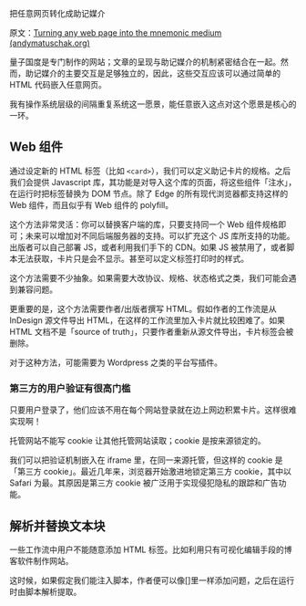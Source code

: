 把任意网页转化成助记媒介

原文：[Turning any web page into the mnemonic medium (andymatuschak.org)](https://notes.andymatuschak.org/z2hABbXxq3dz9XQ6bWrqLyModyC5EC2MXxNA)

量子国度是专门制作的网站；文章的呈现与助记媒介的机制紧密结合在一起。然而，助记媒介的主要交互是足够独立的，因此，这些交互应该可以通过简单的 HTML 代码嵌入任意网页。

我有操作系统层级的间隔重复系统这一愿景，能任意嵌入这点对这个愿景是核心的一环。

## Web 组件

通过设定新的 HTML 标签（比如 `<card>`），我们可以定义助记卡片的规格。之后我们会提供 Javascript 库，其功能是对导入这个库的页面，将这些组件「注水」，在运行时把标签替换为 DOM 节点。除了 Edge 的所有现代浏览器都支持这样的 Web 组件，而且似乎有 Web 组件的 polyfill。

这个方法非常灵活：你可以替换客户端的库，只要支持同一个 Web 组件规格即可；未来可以增加对不同后端服务器的支持。可以扩充这个 JS 库所支持的功能。出版者可以自己部署 JS，或者利用我们手下的 CDN。如果 JS 被禁用了，或者脚本无法获取，卡片只是会不显示。甚至可以定义标签打印时的样式。

这个方法需要不少抽象。如果需要大改协议、规格、状态格式之类，我们可能会遇到兼容问题。

更重要的是，这个方法需要作者/出版者撰写 HTML。假如作者的工作流是从 InDesign 源文件导出 HTML，在这样的工作流里加入卡片就比较困难了。如果 HTML 文档不是「source of truth」，只要作者重新从源文件导出，卡片标签会被删除。

对于这种方法，可能需要为 Wordpress 之类的平台写插件。

### 第三方的用户验证有很高门槛

只要用户登录了，他们应该不用在每个网站登录就在边上网边积累卡片。这样很难实现啊！

托管网站不能写 cookie 让其他托管网站读取；cookie 是按来源锁定的。

我们可以把验证机制嵌入在 iframe 里，在同一来源托管，但这样的 cookie 是「第三方 cookie」。最近几年来，浏览器开始激进地锁定第三方 cookie，其中以 Safari 为最。其原因是第三方 cookie 被广泛用于实现侵犯隐私的跟踪和广告功能。

## 解析并替换文本块

一些工作流中用户不能随意添加 HTML 标签。比如利用只有可视化编辑手段的博客软件制作网站。

这时候，如果假定我们能注入脚本，作者便可以像[]里一样添加问题，之后在运行时由脚本解析提取。